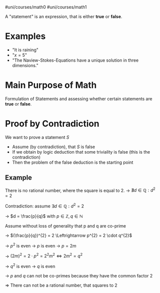 #uni/courses/math0 
#uni/courses/math1 

A "statement" is an expression, that is either **true** or **false**.

# Examples

- "It is raining"
- "$x = 5$"
- "The Naview-Stokes-Equations have a unique solution in three dimensions."

# Main Purpose of Math

Formulation of Statements and assessing whether certain statements are **true** or **false**.

# Proof by Contradiction

We want to prove a statement $S$

- Assume (by contradiction), that $S$ is false
- If we obtain by logic deduction that some triviality is false (this is the contradiction)
- Then the problem of the false deduction is the starting point

## Example

There is no rational number, where the square is equal to 2.
-> $\nexists d \in \mathbb{Q}: d^{2}= 2$

Contradiction: assume $\exists d \in \mathbb{Q}: d^{2}= 2$

->  $d = \frac{p}{q}$ with $p \in \mathbb{Z}, q \in \mathbb{N}$

Assume without loss of generality that p and q are co-prime

-> $(\frac{p}{q})^{2} = 2 \Leftrightarrow p^{2} = 2 \cdot q^{2}$

-> $p^{2}$ is even -> $p$ is even -> $p = 2m$

-> $(2m)^{2} = 2 \cdot p^{2} = 2^{2}m^{2} \Leftrightarrow 2 m^{2} = q^{2}$

-> $q^{2}$ is even -> $q$ is even

-> $p$ and $q$ can not be co-primes because they have the common factor $2$

=> There can not be a rational number, that squares to $2$